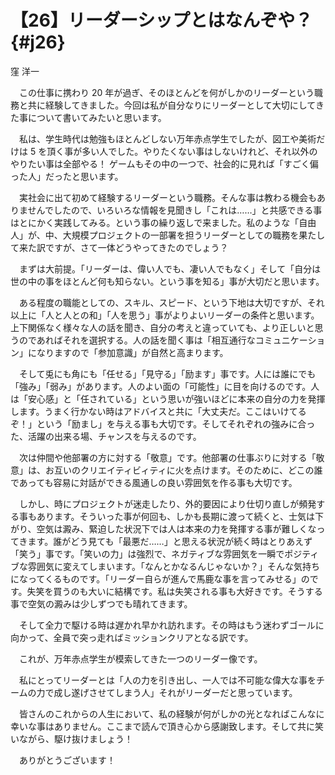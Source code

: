 # 【26】リーダーシップとはなんぞや？{#j26}

<div class="author">窪 洋一</div>

　この仕事に携わり 20 年が過ぎ、そのほとんどを何がしかのリーダーという職務と共に経験してきました。今回は私が自分なりにリーダーとして大切にしてきた事について書いてみたいと思います。

　私は、学生時代は勉強もほとんどしない万年赤点学生でしたが、図工や美術だけは 5 を頂く事が多い人でした。やりたくない事はしないけれど、それ以外のやりたい事は全部やる！ ゲームもその中の一つで、社会的に見れば「すごく偏った人」だったと思います。

　実社会に出て初めて経験するリーダーという職務。そんな事は教わる機会もありませんでしたので、いろいろな情報を見聞きし「これは……」と共感できる事はとにかく実践してみる。という事の繰り返しで来ました。私のような「自由人」が、中、大規模プロジェクトの一部署を担うリーダーとしての職務を果たして来た訳ですが、さて一体どうやってきたのでしょう？

　まずは大前提。「リーダーは、偉い人でも、凄い人でもなく」そして「自分は世の中の事をほとんど何も知らない。という事を知る」事が大切だと思います。

　ある程度の職能としての、スキル、スピード、という下地は大切ですが、それ以上に「人と人との和」「人を思う」事がよりよいリーダーの条件と思います。上下関係なく様々な人の話を聞き、自分の考えと違っていても、より正しいと思うのであればそれを選択する。人の話を聞く事は「相互通行なコミュニケーション」になりますので「参加意識」が自然と高まります。

　そして兎にも角にも「任せる」「見守る」「励ます」事です。人には誰にでも「強み」「弱み」があります。人のよい面の「可能性」に目を向けるのです。人は「安心感」と「任されている」という思いが強いほどに本来の自分の力を発揮します。うまく行かない時はアドバイスと共に「大丈夫だ。ここはいけてるぞ！」という「励まし」を与える事も大切です。そしてそれぞれの強みに合った、活躍の出来る場、チャンスを与えるのです。

　次は仲間や他部署の方に対する「敬意」です。他部署の仕事ぶりに対する「敬意」は、お互いのクリエイティビィティに火を点けます。そのために、どこの誰であっても容易に対話ができる風通しの良い雰囲気を作る事も大切です。

　しかし、時にプロジェクトが迷走したり、外的要因により仕切り直しが頻発する事もあります。そういった事が何回も、しかも長期に渡って続くと、士気は下がり、空気は澱み、緊迫した状況下では人は本来の力を発揮する事が難しくなってきます。誰がどう見ても「最悪だ……」と思える状況が続く時はとりあえず「笑う」事です。「笑いの力」は強烈で、ネガティブな雰囲気を一瞬でポジティブな雰囲気に変えてしまいます。「なんとかなるんじゃないか？」そんな気持ちになってくるものです。「リーダー自らが進んで馬鹿な事を言ってみせる」のです。失笑を買うのも大いに結構です。私は失笑される事も大好きです。そうする事で空気の澱みは少しずつでも晴れてきます。

　そして全力で駆ける時は遅かれ早かれ訪れます。その時はもう迷わずゴールに向かって、全員で突っ走ればミッションクリアとなる訳です。

　これが、万年赤点学生が模索してきた一つのリーダー像です。

　私にとってリーダーとは「人の力を引き出し、一人では不可能な偉大な事をチームの力で成し遂げさせてしまう人」それがリーダーだと思っています。

　皆さんのこれからの人生において、私の経験が何がしかの光となればこんなに幸いな事はありません。ここまで読んで頂き心から感謝致します。そして共に笑いながら、駆け抜けましょう！

　ありがとうございます！
